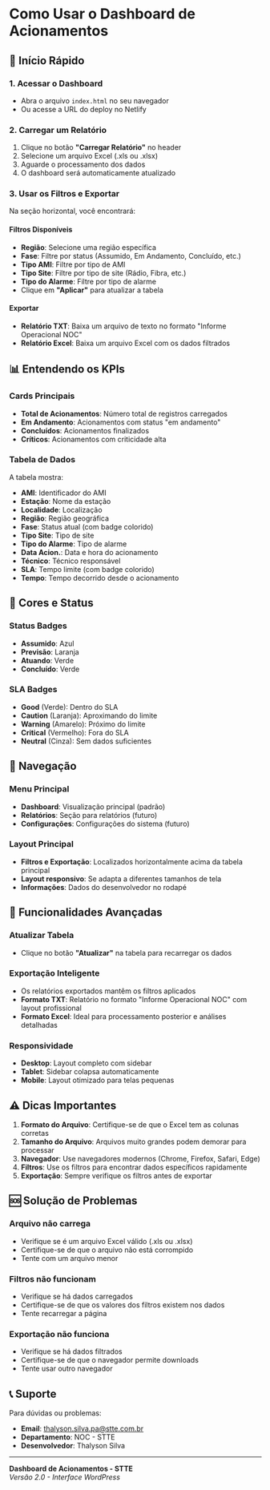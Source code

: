 # Como Usar o Dashboard de Acionamentos

## 🚀 Início Rápido

### 1. Acessar o Dashboard
- Abra o arquivo `index.html` no seu navegador
- Ou acesse a URL do deploy no Netlify

### 2. Carregar um Relatório
1. Clique no botão **"Carregar Relatório"** no header
2. Selecione um arquivo Excel (.xls ou .xlsx)
3. Aguarde o processamento dos dados
4. O dashboard será automaticamente atualizado

### 3. Usar os Filtros e Exportar
Na seção horizontal, você encontrará:

#### Filtros Disponíveis
- **Região**: Selecione uma região específica
- **Fase**: Filtre por status (Assumido, Em Andamento, Concluído, etc.)
- **Tipo AMI**: Filtre por tipo de AMI
- **Tipo Site**: Filtre por tipo de site (Rádio, Fibra, etc.)
- **Tipo do Alarme**: Filtre por tipo de alarme
- Clique em **"Aplicar"** para atualizar a tabela

#### Exportar
- **Relatório TXT**: Baixa um arquivo de texto no formato "Informe Operacional NOC"
- **Relatório Excel**: Baixa um arquivo Excel com os dados filtrados

## 📊 Entendendo os KPIs

### Cards Principais
- **Total de Acionamentos**: Número total de registros carregados
- **Em Andamento**: Acionamentos com status "em andamento"
- **Concluídos**: Acionamentos finalizados
- **Críticos**: Acionamentos com criticidade alta

### Tabela de Dados
A tabela mostra:
- **AMI**: Identificador do AMI
- **Estação**: Nome da estação
- **Localidade**: Localização
- **Região**: Região geográfica
- **Fase**: Status atual (com badge colorido)
- **Tipo Site**: Tipo de site
- **Tipo do Alarme**: Tipo de alarme
- **Data Acion.**: Data e hora do acionamento
- **Técnico**: Técnico responsável
- **SLA**: Tempo limite (com badge colorido)
- **Tempo**: Tempo decorrido desde o acionamento

## 🎨 Cores e Status

### Status Badges
- **Assumido**: Azul
- **Previsão**: Laranja
- **Atuando**: Verde
- **Concluído**: Verde

### SLA Badges
- **Good** (Verde): Dentro do SLA
- **Caution** (Laranja): Aproximando do limite
- **Warning** (Amarelo): Próximo do limite
- **Critical** (Vermelho): Fora do SLA
- **Neutral** (Cinza): Sem dados suficientes

## 📱 Navegação

### Menu Principal
- **Dashboard**: Visualização principal (padrão)
- **Relatórios**: Seção para relatórios (futuro)
- **Configurações**: Configurações do sistema (futuro)

### Layout Principal
- **Filtros e Exportação**: Localizados horizontalmente acima da tabela principal
- **Layout responsivo**: Se adapta a diferentes tamanhos de tela
- **Informações**: Dados do desenvolvedor no rodapé

## 🔧 Funcionalidades Avançadas

### Atualizar Tabela
- Clique no botão **"Atualizar"** na tabela para recarregar os dados

### Exportação Inteligente
- Os relatórios exportados mantêm os filtros aplicados
- **Formato TXT**: Relatório no formato "Informe Operacional NOC" com layout profissional
- **Formato Excel**: Ideal para processamento posterior e análises detalhadas

### Responsividade
- **Desktop**: Layout completo com sidebar
- **Tablet**: Sidebar colapsa automaticamente
- **Mobile**: Layout otimizado para telas pequenas

## ⚠️ Dicas Importantes

1. **Formato do Arquivo**: Certifique-se de que o Excel tem as colunas corretas
2. **Tamanho do Arquivo**: Arquivos muito grandes podem demorar para processar
3. **Navegador**: Use navegadores modernos (Chrome, Firefox, Safari, Edge)
4. **Filtros**: Use os filtros para encontrar dados específicos rapidamente
5. **Exportação**: Sempre verifique os filtros antes de exportar

## 🆘 Solução de Problemas

### Arquivo não carrega
- Verifique se é um arquivo Excel válido (.xls ou .xlsx)
- Certifique-se de que o arquivo não está corrompido
- Tente com um arquivo menor

### Filtros não funcionam
- Verifique se há dados carregados
- Certifique-se de que os valores dos filtros existem nos dados
- Tente recarregar a página

### Exportação não funciona
- Verifique se há dados filtrados
- Certifique-se de que o navegador permite downloads
- Tente usar outro navegador

## 📞 Suporte

Para dúvidas ou problemas:
- **Email**: thalyson.silva.pa@stte.com.br
- **Departamento**: NOC - STTE
- **Desenvolvedor**: Thalyson Silva

---

**Dashboard de Acionamentos - STTE**  
*Versão 2.0 - Interface WordPress* 